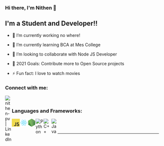 ### Hi there, I'm Nithen 👋

  
  

## I'm a Student and Developer!!

  

- 🔭 I’m currently working no where!

- 🌱 I’m currently learning BCA at Mes College

- 👯 I’m looking to collaborate with Node JS Developer

- 🥅 2021 Goals: Contribute more to Open Source projects

- ⚡ Fun fact: I love to watch movies

  
  

### Connect with me:

  

[<img align="left" alt="nithen-pv | LinkedIn" width="22px" src="https://cdn.worldvectorlogo.com/logos/linkedin-icon-2.svg" />][linkedin]

  
  
  

<br  />

  

### Languages and Frameworks:

  

<img  align="left"  alt="JavaScript"  width="26px" src="https://raw.githubusercontent.com/github/explore/80688e429a7d4ef2fca1e82350fe8e3517d3494d/topics/javascript/javascript.png"  /><tb/>

<img  align="left"  alt="React"  width="26px"  src="https://raw.githubusercontent.com/github/explore/80688e429a7d4ef2fca1e82350fe8e3517d3494d/topics/react/react.png"  />

<img  align="left"  alt="Node.js"  width="26px"  src="https://raw.githubusercontent.com/github/explore/80688e429a7d4ef2fca1e82350fe8e3517d3494d/topics/nodejs/nodejs.png"  />

<img  align="left"  alt="Python"  width="26px"  src="https://cdn.worldvectorlogo.com/logos/python-5.svg"  />

<img  align="left"  alt="C++"  width="26px"  src="https://upload.wikimedia.org/wikipedia/commons/thumb/1/18/ISO_C%2B%2B_Logo.svg/1200px-ISO_C%2B%2B_Logo.svg.png"  />

<img  align="left"  alt="Java"  width="20px"  src="https://cdn.worldvectorlogo.com/logos/java-4.svg"  />

  

<br  />

<br  />

  

---

  

[linkedin]: https://www.linkedin.com/in/p-v-nithen-51ab7a18b/